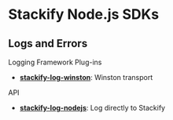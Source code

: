# Stackify Node.js SDKs

## Logs and Errors

Logging Framework Plug-ins
- **[stackify-log-winston](https://github.com/stackify/stackify-log-winston)**: Winston transport

API
- **[stackify-log-nodejs](https://github.com/stackify/stackify-log-nodejs)**: Log directly to Stackify
